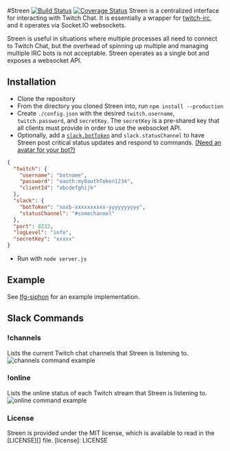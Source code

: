 #Streen [![Build Status](https://travis-ci.org/SupportClass/streen.svg?branch=master)](https://travis-ci.org/SupportClass/streen) [![Coverage Status](https://coveralls.io/repos/github/SupportClass/streen/badge.svg?branch=master)](https://coveralls.io/github/SupportClass/streen?branch=master)
Streen is a centralized interface for interacting with Twitch Chat. It is essentially a wrapper for 
[twitch-irc](https://github.com/twitch-irc/twitch-irc), and it operates via Socket.IO websockets.

Streen is useful in situations where multiple processes all need to connect to Twitch Chat, 
but the overhead of spinning up multiple and managing multiple IRC bots is not acceptable. 
Streen operates as a single bot and exposes a websocket API.

## Installation
- Clone the repository
- From the directory you cloned Streen into, run `npm install --production`
- Create `./config.json` with the desired `twitch.username`, `twitch.password`, and `secretKey`. 
The `secretKey` is a pre-shared key that all clients must provide in order to use the websocket API.
- Optionally, add a [`slack.botToken`](https://my.slack.com/services/new/bot) and `slack.statusChannel` 
to have Streen post critical status updates and respond to commands. 
[(Need an avatar for your bot?)](http://i.imgur.com/7LNvGeK.jpg)
```json
{
  "twitch": {
    "username": "botname",
    "password": "oauth:myOauthToken1234",
    "clientId": "abcdefghijk"
  },
  "slack": {
    "botToken": "xoxb-xxxxxxxxxx-yyyyyyyyyy",
    "statusChannel": "#somechannel"
  },
  "port": 8232,
  "logLevel": "info",
  "secretKey": "xxxxx"
}
```
- Run with `node server.js`

## Example
See [lfg-siphon](https://github.com/SupportClass/lfg-siphon) for an example implementation.

## Slack Commands
### !channels
Lists the current Twitch chat channels that Streen is listening to.  
![channels command example](https://i.imgur.com/072ECjo.png)

### !online
Lists the online status of each Twitch stream that Streen is listening to.  
![online command example](https://i.imgur.com/TMiOISh.png)

### License
Streen is provided under the MIT license, which is available to read in the [LICENSE][] file.
[license]: LICENSE
